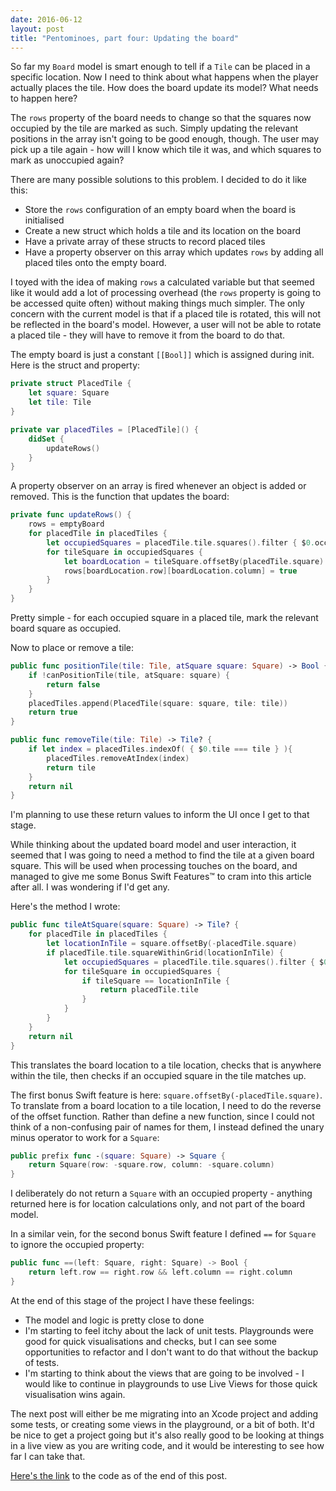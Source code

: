 ```yaml
--- 
date: 2016-06-12
layout: post
title: "Pentominoes, part four: Updating the board"
--- 
```


So far my `Board` model is smart enough to tell if a `Tile` can be placed in a specific location. Now I need to think about what happens when the player actually places the tile. How does the board update its model? What needs to happen here? 

<!--more-->

The `rows` property of the board needs to change so that the squares now occupied by the tile are marked as such. Simply updating the relevant positions in the array isn't going to be good enough, though. The user may pick up a tile again - how will I know which tile it was, and which squares to mark as unoccupied again? 

There are many possible solutions to this problem. I decided to do it like this:

- Store the `rows` configuration of an empty board when the board is initialised
- Create a new struct which holds a tile and its location on the board
- Have a private array of these structs to record placed tiles
- Have a property observer on this array which updates `rows` by adding all placed tiles onto the empty board.

I toyed with the idea of making `rows` a calculated variable but that seemed like it would add a lot of processing overhead (the `rows` property is going to be accessed quite often) without making things much simpler. The only concern with the current model is that if a placed tile is rotated, this will not be reflected in the board's model. However, a user will not be able to rotate a placed tile - they will have to remove it from the board to do that. 

The empty board is just a constant `[[Bool]]` which is assigned during init. Here is the struct and property:

```swift
private struct PlacedTile {
    let square: Square
    let tile: Tile
}

private var placedTiles = [PlacedTile]() {
    didSet {
        updateRows()
    }
}
```

A property observer on an array is fired whenever an object is added or removed. This is the function that updates the board:

```swift
private func updateRows() {
    rows = emptyBoard
    for placedTile in placedTiles {
        let occupiedSquares = placedTile.tile.squares().filter { $0.occupied == true }
        for tileSquare in occupiedSquares {
            let boardLocation = tileSquare.offsetBy(placedTile.square)
            rows[boardLocation.row][boardLocation.column] = true
        }
    }
}
```

Pretty simple - for each occupied square in a placed tile, mark the relevant board square as occupied.

Now to place or remove a tile:

```swift
public func positionTile(tile: Tile, atSquare square: Square) -> Bool {
    if !canPositionTile(tile, atSquare: square) {
        return false
    }
    placedTiles.append(PlacedTile(square: square, tile: tile))
    return true
}

public func removeTile(tile: Tile) -> Tile? {
	if let index = placedTiles.indexOf( { $0.tile === tile } ){
        placedTiles.removeAtIndex(index)
        return tile
    }
    return nil
}
```

I'm planning to use these return values to inform the UI once I get to that stage. 

While thinking about the updated board model and user interaction, it seemed that I was going to need a method to find the tile at a given board square. This will be used when processing touches on the board, and managed to give me some Bonus Swift Features™ to cram into this article after all. I was wondering if I'd get any. 

Here's the method I wrote:

```swift
public func tileAtSquare(square: Square) -> Tile? {
	for placedTile in placedTiles {
		let locationInTile = square.offsetBy(-placedTile.square)
		if placedTile.tile.squareWithinGrid(locationInTile) {
			let occupiedSquares = placedTile.tile.squares().filter { $0.occupied == true }
			for tileSquare in occupiedSquares {
				if tileSquare == locationInTile {
					return placedTile.tile
				}
			}
		}
	}
	return nil
}
```

This translates the board location to a tile location, checks that is anywhere within the tile, then checks if an occupied square in the tile matches up. 

The first bonus Swift feature is here: `square.offsetBy(-placedTile.square)`. To translate from a board location to a tile location, I need to do the reverse of the offset function. Rather than define a new function, since I could not think of a non-confusing pair of names for them, I instead defined the unary minus operator to work for a `Square`: 

```swift
public prefix func -(square: Square) -> Square {
    return Square(row: -square.row, column: -square.column)
}
```

I deliberately do not return a `Square` with an occupied property - anything returned here is for location calculations only, and not part of the board model. 

In a similar vein, for the second bonus Swift feature I defined `==` for `Square` to ignore the occupied property:

```swift
public func ==(left: Square, right: Square) -> Bool {
    return left.row == right.row && left.column == right.column
}
```

At the end of this stage of the project I have these feelings:

- The model and logic is pretty close to done
- I'm starting to feel itchy about the lack of unit tests. Playgrounds were good for quick visualisations and checks, but I can see some opportunities to refactor and I don't want to do that without the backup of tests.
- I'm starting to think about the views that are going to be involved - I would like to continue in playgrounds to use Live Views for those quick visualisation wins again. 

The next post will either be me migrating into an Xcode project and adding some tests, or creating some views in the playground, or a bit of both. It'd be nice to get a project going but it's also really good to be looking at things in a live view as you are writing code, and it would be interesting to see how far I can take that. 

[Here's the link](https://github.com/jrturton/Pentominoes/commit/fb3c3630019118bed6dae73f83815d71eb38839e) to the code as of the end of this post. 